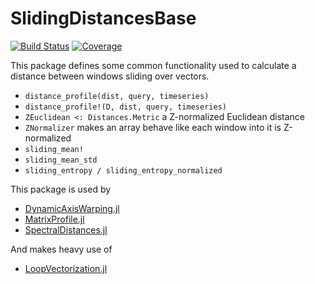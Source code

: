 # SlidingDistancesBase

[![Build Status](https://github.com/baggepinnen/SlidingDistancesBase.jl/workflows/CI/badge.svg)](https://github.com/baggepinnen/SlidingDistancesBase.jl/actions)
[![Coverage](https://codecov.io/gh/baggepinnen/SlidingDistancesBase.jl/branch/master/graph/badge.svg)](https://codecov.io/gh/baggepinnen/SlidingDistancesBase.jl)

This package defines some common functionality used to calculate a distance between windows sliding over vectors.

- `distance_profile(dist, query, timeseries)`
- `distance_profile!(D, dist, query, timeseries)`
- `ZEuclidean <: Distances.Metric` a Z-normalized Euclidean distance
- `ZNormalizer` makes an array behave like each window into it is Z-normalized
- `sliding_mean!`
- `sliding_mean_std`
- `sliding_entropy / sliding_entropy_normalized`


This package is used by
- [DynamicAxisWarping.jl](https://github.com/baggepinnen/DynamicAxisWarping.jl)
- [MatrixProfile.jl](https://github.com/baggepinnen/MatrixProfile.jl)
- [SpectralDistances.jl](https://github.com/baggepinnen/SpectralDistances.jl)

And makes heavy use of
- [LoopVectorization.jl](https://github.com/chriselrod/LoopVectorization.jl)
